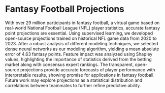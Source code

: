 # Fantasy Football Projections

With over 29 million participants in fantasy football, a virtual game based on real-world National
Football League (NFL) player statistics, accurate fantasy point projections are essential. Using
supervised learning, we developed open-source projections trained on historical NFL game data
from 2020 to 2023. After a robust analysis of different modeling techniques, we selected dense
neural networks as our modeling algorithm, yielding a mean absolute error of 4.63 fantasy
points. Feature impact was analyzed using Shapley values, highlighting the importance of
statistics derived from the betting market along with consensus expert rankings. The
transparent, open-source projections provide accurate forecasts of player performance with
interpretable results, showing promise for applications in fantasy football. Future work may
explore projections as a statistical distribution and correlations between teammates to further
refine predictive ability.
